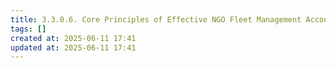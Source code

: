 ```yaml
---
title: 3.3.0.6. Core Principles of Effective NGO Fleet Management Accountability and Transparency
tags: []
created at: 2025-06-11 17:41
updated at: 2025-06-11 17:41
---
```


